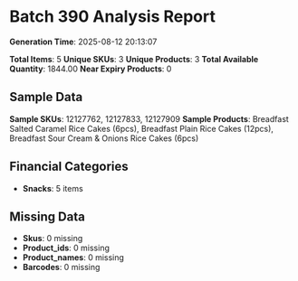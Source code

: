 # Batch 390 Analysis Report

**Generation Time**: 2025-08-12 20:13:07

**Total Items**: 5
**Unique SKUs**: 3
**Unique Products**: 3
**Total Available Quantity**: 1844.00
**Near Expiry Products**: 0

## Sample Data
**Sample SKUs**: 12127762, 12127833, 12127909
**Sample Products**: Breadfast Salted Caramel Rice Cakes (6pcs), Breadfast Plain Rice Cakes (12pcs), Breadfast Sour Cream & Onions Rice Cakes (6pcs)

## Financial Categories
- **Snacks**: 5 items

## Missing Data
- **Skus**: 0 missing
- **Product_ids**: 0 missing
- **Product_names**: 0 missing
- **Barcodes**: 0 missing
